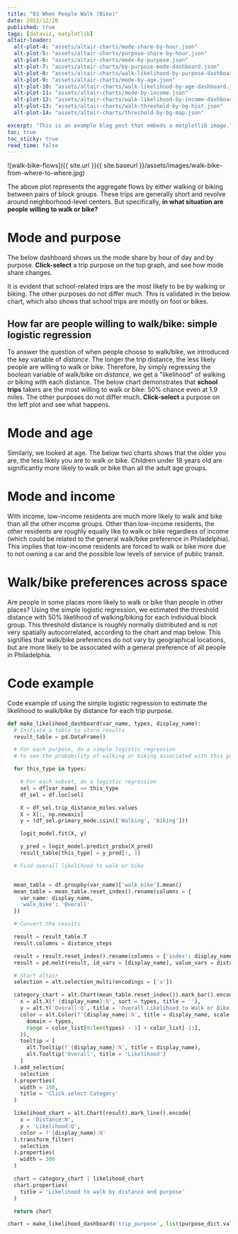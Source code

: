 ```yaml
---
title: "03 When People Walk (Bike)"
date: 2022/12/20
published: true
tags: [dataviz, matplotlib]
altair-loader:
  alt-plot-4: "assets/altair-charts/mode-share-by-hour.json"
  alt-plot-5: "assets/altair-charts/purpose-share-by-hour.json"
  alt-plot-6: "assets/altair-charts/mode-by-purpose.json"
  alt-plot-7: "assets/altair-charts/by-purpose-mode-dashboard.json"
  alt-plot-8: "assets/altair-charts/walk-likelihood-by-purpose-dashboard.json"
  alt-plot-9: "assets/altair-charts/mode-by-age.json"
  alt-plot-10: "assets/altair-charts/walk-likelihood-by-age-dashboard.json"
  alt-plot-11: "assets/altair-charts/mode-by-income.json"
  alt-plot-12: "assets/altair-charts/walk-likelihood-by-income-dashboard.json"
  alt-plot-13: "assets/altair-charts/walk-threshold-by-bg-hist.json"
  alt-plot-14: "assets/altair-charts/threshold-by-bg-map.json"

excerpt: "This is an example blog post that embeds a matplotlib image."
toc: true
toc_sticky: true
read_time: false
---
```


![walk-bike-flows]({{ site.url }}{{ site.baseurl }}/assets/images/walk-bike-from-where-to-where.jpg)

The above plot represents the aggregate flows by either walking or biking between pairs of block groups. These trips are generally short and revolve around neighborhood-level centers. But specifically, **in what situation are people willing to walk or bike?**

# Mode and purpose

The below dashboard shows us the mode share by hour of day and by purpose. **Click-select** a trip purpose on the top graph, and see how mode share changes.

<div id="alt-plot-7"></div>

It is evident that school-related trips are the most likely to be by walking or biking. The other purposes do not differ much. This is validated in the below chart, which also shows that school trips are mostly on foot or bikes.

<div id="alt-plot-6"></div>

## How far are people willing to walk/bike: simple logistic regression

To answer the question of when people choose to walk/bike, we introduced the key variable of *distance*. The longer the trip distance, the less likely people are willing to walk or bike. Therefore, by simply regressing the boolean variable of walk/bike on *distance*, we get a "likelihood" of walking or biking with each distance. The below chart demonstrates that **school trips** takers are the most willing to walk or bike: 50% chance even at 1.9 miles. The other purposes do not differ much. **Click-select** a purpose on the left plot and see what happens. 

<div id="alt-plot-8"></div>

# Mode and age

Similarly, we looked at age. The below two charts shows that the older you are, the less likely you are to walk or bike. Children under 18 years old are significantly more likely to walk or bike than all the adult age groups.

<div id="alt-plot-9"></div>
<div id="alt-plot-10"></div>

# Mode and income

With income, low-income residents are much more likely to walk and bike than all the other income groups. Other than low-income residents, the other residents are roughly equally like to walk or bike regardless of income (which could be related to the general walk/bike preference in Philadelphia). This implies that low-income residents are forced to walk or bike more due to not owning a car and the possible low levels of service of public transit.

<div id="alt-plot-11"></div>
<div id="alt-plot-12"></div>

# Walk/bike preferences across space

Are people in some places more likely to walk or bike than people in other places? Using the simple logistic regression, we estimated the threshold distance with 50% likelihood of walking/biking for each individual block group. This threshold distance is roughly normally distributed and is not very spatially autocorrelated, according to the chart and map below. This signifies that walk/bike preferences do not vary by geographical locations, but are more likely to be associated with a general preference of all people in Philadelphia.

<div id="alt-plot-13"></div>
<div id="alt-plot-14"></div>

# Code example

Code example of using the simple logistic regression to estimate the likelihood to walk/bike by distance for each trip purpose.

```python
def make_likelihood_dashboard(var_name, types, display_name):
  # Initiate a table to store results
  result_table = pd.DataFrame()

  # For each purpose, do a simple logistic regression
  # to see the probability of walking or biking associated with this purpose

  for this_type in types:

    # For each subset, do a logistic regression
    sel = df[var_name] == this_type
    df_sel = df.loc[sel]

    X = df_sel.trip_distance_miles.values
    X = X[:, np.newaxis]
    y = (df_sel.primary_mode.isin(['Walking', 'Biking']))

    logit_model.fit(X, y)

    y_pred = logit_model.predict_proba(X_pred)
    result_table[this_type] = y_pred[:, 1]

  # Find overall likelihood to walk or bike


  mean_table = df.groupby(var_name)['walk_bike'].mean()
  mean_table = mean_table.reset_index().rename(columns = {
    var_name: display_name,
    'walk_bike': 'Overall'
  })

  # Convert the results

  result = result_table.T
  result.columns = distance_steps

  result = result.reset_index().rename(columns = {'index': display_name})
  result = pd.melt(result, id_vars = [display_name], value_vars = distance_steps, value_name = 'Likelihood', var_name = 'Distance')

  # Start altair
  selection = alt.selection_multi(encodings = ['x'])

  category_chart = alt.Chart(mean_table.reset_index()).mark_bar().encode(
    x = alt.X(f'{display_name}:N', sort = types, title = ''),
    y = alt.Y('Overall:Q', title = 'Overall Likelihood to Walk or Bike'),
    color = alt.Color(f'{display_name}:N', title = display_name, scale = alt.Scale(
      domain = types,
      range = color_list[0:len(types) - 1] + color_list[-1:],
    )),
    tooltip = [
      alt.Tooltip(f'{display_name}:N', title = display_name),
      alt.Tooltip('Overall', title = 'Likelihood')
    ]
  ).add_selection(
    selection
  ).properties(
    width = 100,
    title = 'Click-select Category'
  )

  likelihood_chart = alt.Chart(result).mark_line().encode(
    x = 'Distance:N',
    y = 'Likelihood:Q',
    color = f'{display_name}:N'
  ).transform_filter(
    selection
  ).properties(
    width = 300
  )

  chart = category_chart | likelihood_chart
  chart.properties(
    title = 'Likelihood to walk by distance and purpose'
  )

  return chart

chart = make_likelihood_dashboard('trip_purpose', list(purpose_dict.values()), 'Purpose')
```